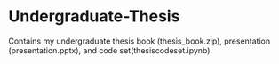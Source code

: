 # Undergraduate-Thesis
Contains my undergraduate thesis book (thesis_book.zip), presentation (presentation.pptx), and code set(thesiscodeset.ipynb). 
